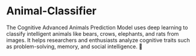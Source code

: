 # Animal-Classifier
The Cognitive Advanced Animals Prediction Model uses deep learning to classify intelligent animals like bears, crows, elephants, and rats from images. It helps researchers and enthusiasts analyze cognitive traits such as problem-solving, memory, and social intelligence. 🚀
